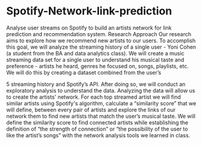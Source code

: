 # Spotify-Network-link-prediction
Analyse user streams on Spotify to build an artists network for link prediction and recommendation system.
Research Approach
Our research aims to explore how we recommend new artists to our users. To accomplish this goal, we will analyze the streaming history of a single user - Yoni Cohen (a student from the BA and data analytics class).
We will create a music streaming data set for a single user to understand his musical taste and preference - artists he heard, genres he focused on, songs, playlists, etc. We will do this by creating a dataset combined from the user’s
    
5
streaming history and Spotify’s API. After doing so, we will conduct an exploratory analysis to understand the data.
Analyzing the data will allow us to create the artists' network. For each top streamed artist we will find similar artists using Spotify's algorithm, calculate a “similarity score” that we will define, between every pair of artists and explore the links of our network them to find new artists that match the user’s musical taste.
We will define the similarity score to find connected artists while establishing the definition of “the strength of connection” or “the possibility of the user to like the artist’s songs” with the network analysis tools we learned in class.
